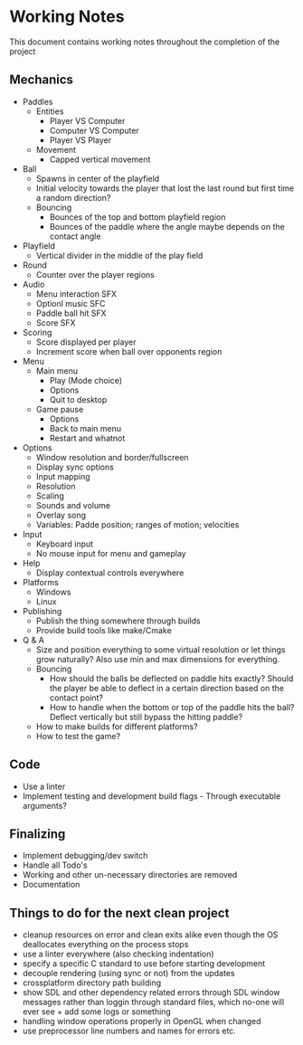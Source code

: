 # Working Notes
This document contains working notes throughout the completion of the project

## Mechanics
- Paddles
  + Entities
    - Player VS Computer
    - Computer VS Computer
    - Player VS Player
  + Movement
    - Capped vertical movement
- Ball
  + Spawns in center of the playfield
  + Initial velocity towards the player that lost the last round
    but first time a random direction?
  + Bouncing
    - Bounces of the top and bottom playfield region
    - Bounces of the paddle where the angle maybe depends on the contact angle
- Playfield
  + Vertical divider in the middle of the play field
- Round
  + Counter over the player regions
- Audio
  + Menu interaction SFX
  + Optionl music SFC
  + Paddle ball hit SFX
  + Score SFX
- Scoring
  + Score displayed per player
  + Increment score when ball over opponents region
- Menu
  + Main menu
    + Play (Mode choice)
    + Options
    + Quit to desktop
  + Game pause
    + Options
    + Back to main menu
    + Restart and whatnot
- Options
  + Window resolution and border/fullscreen
  + Display sync options
  + Input mapping
  + Resolution
  + Scaling
  + Sounds and volume
  + Overlay song
  + Variables: Padde position; ranges of motion; velocities
- Input
  + Keyboard input
  + No mouse input for menu and gameplay
- Help
  + Display contextual controls everywhere
- Platforms
  + Windows
  + Linux
- Publishing
  + Publish the thing somewhere through builds
  + Provide build tools like make/Cmake
- Q & A
  + Size and position everything to some virtual resolution or let things grow naturally?
    Also use min and max dimensions for everything.
  + Bouncing
    - How should the balls be deflected on paddle hits exactly?
      Should the player be able to deflect in a certain direction based on the contact point?
    - How to handle when the bottom or top of the paddle hits the ball?
      Deflect vertically but still bypass the hitting paddle?
  + How to make builds for different platforms?
  + How to test the game?

## Code
- Use a linter
- Implement testing and development build flags - Through executable arguments?

## Finalizing
- Implement debugging/dev switch
- Handle all Todo's
- Working and other un-necessary directories are removed
- Documentation

## Things to do for the next clean project
- cleanup resources on error and clean exits alike even though the OS 
  deallocates everything on the process stops
- use a linter everywhere (also checking indentation)
- specify a specific C standard to use before starting development
- decouple rendering (using sync or not) from the updates
- crossplatform directory path building
- show SDL and other dependency related errors through SDL window messages rather than loggin
  through standard files, which no-one will ever see + add some logs or something
- handling window operations properly in OpenGL when changed
- use preprocessor line numbers and names for errors etc.